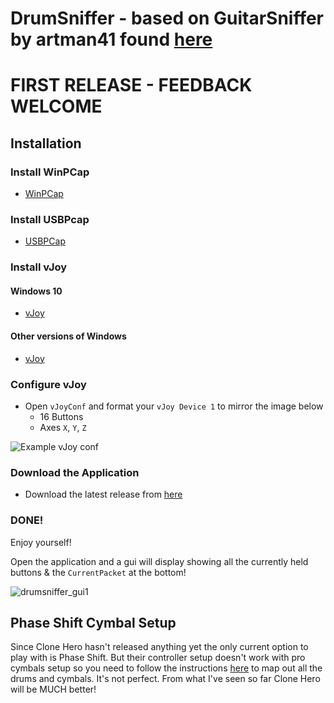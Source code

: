 # DrumSniffer - based on GuitarSniffer by artman41 found [here](https://github.com/artman41/guitarsniffer)

# FIRST RELEASE - FEEDBACK WELCOME

## Installation

### Install WinPCap
* [WinPCap](https://www.winpcap.org/install/bin/WinPcap_4_1_3.exe)

### Install USBPcap
* [USBPCap](https://desowin.org/usbpcap/)

### Install vJoy

#### Windows 10
* [vJoy](https://github.com/jshafer817/vJoy/releases/latest)

#### Other versions of Windows
* [vJoy](http://vjoystick.sourceforge.net/site/index.php/component/weblinks/weblink/13-uncategorised/14-latest-download?Itemid=435&task=weblink.go)

### Configure vJoy

* Open `vJoyConf` and format your `vJoy Device 1` to mirror the image below
    * 16 Buttons
    * Axes `X`, `Y`, `Z`

![Example vJoy conf](https://hqfkrq.dm.files.1drv.com/y4mfA_TWqV9c0YDOfJKXMlp74qZcF63ER80kkFav8cXEawoCeDGVerXA3IqT2JjVmPSMZLgz2Wq43_kDeD0nOspinxREHG9Yid14_ZvOLQYxrsJhgIIw9hoom7EbdEYKSRh126QG_4fr5dapg8G90ytaehW4zppm7QudRGD7g1qxiixjWKyyJwhJzMypzLSyNblb9dts1sudcD3lDNzL5h7xw?width=367&height=490&cropmode=none)

### Download the Application

* Download the latest release from [here](https://github.com/Dunkalunk/drumsniffer/releases/latest)

### DONE!

Enjoy yourself!

Open the application and a gui will display showing all the currently held buttons & the `CurrentPacket` at the bottom!

![drumsniffer_gui1](https://toxs3w.ch.files.1drv.com/y4mGF1Vj1Lkj-iqqHUHSYKCq91wGayRB4QHJTDQpZyb6Gw6rKk-jljvHo8OzNJCfxVZbWeAfQPm80wklrbNRwXXphJfOT6gkzOliNT9DsN6D_Av_vAX-bPBb4VOMwYM4BIuW4HgTxhXwcqWO8KUJR-oMBNUFgALZKwVEM3Im9RQUTCVnnoeN7LdySgWHr3aP_Gv?width=232&height=129&cropmode=none)


## Phase Shift Cymbal Setup

Since Clone Hero hasn't released anything yet the only current option to play with is Phase Shift.  But their controller setup doesn't work with pro cymbals setup so you need to follow the instructions [here](https://www.dwsk.co.uk/phase_shift_readme.html#customcontrollers) to map out all the drums and cymbals.  It's not perfect.  From what I've seen so far Clone Hero will be MUCH better!
